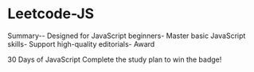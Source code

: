 # Leetcode-JS
Summary--
Designed for JavaScript beginners-
Master basic JavaScript skills-
Support high-quality editorials-
Award

30 Days of JavaScript
Complete the study plan to win the badge!
